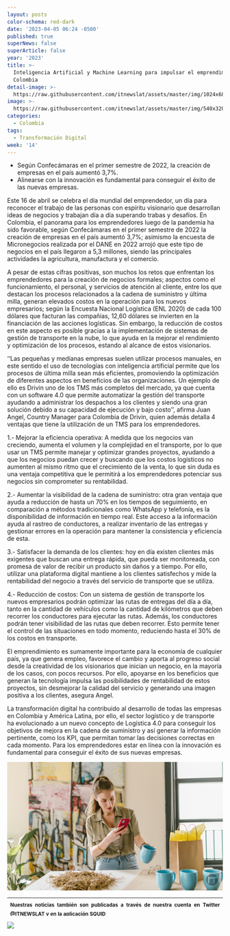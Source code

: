 ```yaml
---
layout: posts
color-schema: red-dark
date: '2023-04-05 06:24 -0500'
published: true
superNews: false
superArticle: false
year: '2023'
title: >-
  Inteligencia Artificial y Machine Learning para impulsar el emprendimiento en
  Colombia
detail-image: >-
  https://raw.githubusercontent.com/itnewslat/assets/master/img/1024x680/Starup-AI-g.jpg
image: >-
  https://raw.githubusercontent.com/itnewslat/assets/master/img/540x320/Starup-AI-p.jpg
categories:
  - Colombia
tags:
  - Transformación Digital
week: '14'
---
```

- Según Confecámaras en el primer semestre de 2022, la creación de empresas en el país aumentó 3,7%.
- Alinearse con la innovación es fundamental para conseguir el éxito de las nuevas empresas.

Este 16 de abril se celebra el día mundial del emprendedor, un día para reconocer el trabajo de las personas con espíritu visionario que desarrollan ideas de negocios y trabajan día a día superando trabas y desafíos. En Colombia, el panorama para los emprendedores luego de la pandemia ha sido favorable, según Confecámaras en el primer semestre de 2022 la creación de empresas en el país aumentó 3,7%; asimismo la encuesta de Micronegocios realizada por el DANE en 2022 arrojó que este tipo de negocios en el país llegaron a 5,3 millones, siendo las principales actividades la agricultura, manufactura y el comercio.

A pesar de estas cifras positivas, son muchos los retos que enfrentan los emprendedores para la creación de negocios formales; aspectos como  el funcionamiento, el personal, y servicios de  atención al cliente, entre los que destacan los procesos relacionados a  la cadena de suministro y última milla, generan elevados costos en la operación para  los nuevos empresarios; según la Encuesta Nacional Logística (ENL 2020) de cada 100 dólares que facturan las compañías, 12,60 dólares se invierten en la financiación de las acciones logísticas.  Sin embargo, la reducción de costos en este aspecto es posible gracias a la implementación de sistemas de gestión de transporte en la nube, lo que ayuda en la mejorar el rendimiento y optimización de los procesos, estando al alcance de estos visionarios.

‘‘Las pequeñas y medianas empresas suelen utilizar procesos manuales, en este sentido el uso de tecnologías con inteligencia artificial permite que los procesos de última milla sean más eficientes, promoviendo la optimización de diferentes aspectos en beneficios de las organizaciones. Un ejemplo de ello es Drivin uno de los TMS más completos del mercado, ya que cuenta con un software 4.0 que permite automatizar la gestión del transporte ayudando a administrar los despachos a los clientes y siendo una gran solución debido a su capacidad de ejecución y bajo costo’’, afirma Juan Angel, Country Manager para Colombia de Drivin, quien además detalla 4 ventajas que tiene la utilización de un TMS para los emprendedores.

1.- Mejorar la eficiencia operativa: A medida que los negocios van creciendo, aumenta el volumen y la complejidad en el transporte, por lo que usar un TMS permite manejar y optimizar grandes proyectos, ayudando a que los negocios puedan crecer y buscando que los costos logísticos no aumenten al mismo ritmo que el crecimiento de la venta, lo que sin duda es una ventaja competitiva que le permitirá a los emprendedores potenciar sus negocios sin comprometer su rentabilidad.

2.- Aumentar la visibilidad de la cadena de suministro: otra gran ventaja que ayuda a reducción de hasta un 70% en los tiempos de seguimiento, en comparación a métodos tradicionales como WhatsApp y telefonía, es la disponibilidad de información en tiempo real. Este acceso a la información ayuda al rastreo de conductores, a realizar inventario de las entregas y gestionar errores en la operación para mantener la consistencia y eficiencia de esta. 

3.- Satisfacer la demanda de los clientes: hoy en día existen clientes más exigentes que buscan una entrega rápida, que pueda ser monitoreada, con promesa de valor de recibir un producto sin daños y a tiempo. Por ello, utilizar una plataforma digital mantiene a los clientes satisfechos y mide la rentabilidad del negocio a través del servicio de transporte que se utiliza.

4.- Reducción de costos:  Con un sistema de gestión de transporte los nuevos empresarios podrán optimizar las rutas de entregas del día a día, tanto en la cantidad de vehículos como la cantidad de kilómetros que deben recorrer los conductores para ejecutar las rutas. Además, los conductores podrán tener visibilidad de las rutas que deben recorrer. Esto permite tener el control de las situaciones en todo momento, reduciendo hasta el 30% de los costos en transporte.

El emprendimiento es sumamente importante para la economía de cualquier país, ya que genera empleo, favorece el cambio y aporta al progreso social desde la creatividad de los visionarios que inician un negocio, en la mayoría de los casos, con pocos recursos. Por ello, apoyarse en los beneficios que generan la tecnología impulsa las posibilidades de rentabilidad de estos proyectos, sin desmejorar la calidad del servicio y generando una imagen positiva a los clientes, asegura Angel.

La transformación digital ha contribuido al desarrollo de todas las empresas en Colombia y América Latina, por ello, el sector logístico y de transporte ha evolucionado a un nuevo concepto de Logística 4.0  para conseguir los objetivos de mejora en la cadena de suministro y así generar la información pertinente, como los KPI, que permitan tomar las decisiones correctas en cada momento. Para los emprendedores estar en línea con la innovación es fundamental para conseguir el éxito de sus nuevas empresas.

![](https://raw.githubusercontent.com/itnewslat/assets/master/img/540x320/Starup-AI-p.jpg)

<table style="height: 42px;" width="569">
<tbody>
<tr>
<td style="text-align: justify;"><sub><strong>Nuestras noticias también son publicadas a través de nuestra cuenta en Twitter <a href="https://twitter.com/itnewslat?lang=es">@ITNEWSLAT</a> y en la aplicación <a href="https://squidapp.co/en/">SQUID</a></strong></sub></td>
</tr>
</tbody>
</table>
<img src="https://tracker.metricool.com/c3po.jpg?hash=56f88a41e39ab42c063cc51676587a04"/>
